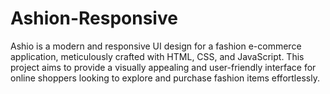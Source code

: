 # Ashion-Responsive
Ashio is a modern and responsive UI design for a fashion e-commerce application, meticulously crafted with HTML, CSS, and JavaScript. This project aims to provide a visually appealing and user-friendly interface for online shoppers looking to explore and purchase fashion items effortlessly.
